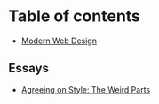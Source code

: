 # Table of contents

* [Modern Web Design](README.md)

## Essays

* [Agreeing on Style: The Weird Parts](essays/the-hidden-90.md)

